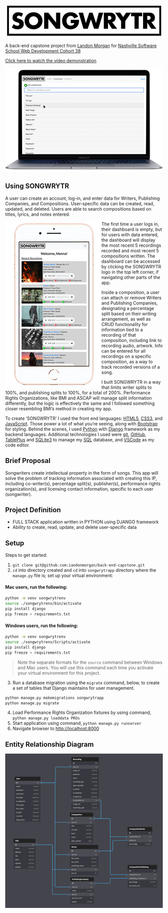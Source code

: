 ![SONGWRYTR](./songwrytr_logo_whitebg.png)

A back-end capstone project from [Landon Morgan](https://github.com/iandonmorgan) for [Nashville Software School Web Development Cohort 38](https://github.com/nss-day-cohort-38)

[Click here to watch the video demonstration](https://youtu.be/0G1_P_PBY3g)

![SONGWRYTR Compositions Macbook Air](./macbook_SONGWRYTR.png)

## Using SONGWRYTR

A user can create an account, log-in, and enter data for Writers, Publishing Companies, and Compositions. User-specific data can be created, read, updated, and deleted. Users are able to search compositions based on titles, lyrics, and notes entered.

<img align="left" src="./iPhone_SONGWRYTR.png" alt="SONGWRYTR Dashboard iPhone">

The first time a user logs in, their dashboard is empty, but for users with data entered, the dashboard will display the most recent 5 recordings recorded and most recent 5 compositions written. The dashboard can be accessed by clicking the SONGWRYTR logo in the top left corner, if navigating other parts of the app.

Inside a composition, a user can attach or remove Writers and Publishing Companies, designating a percentage split based on their writing arrangement, as well as CRUD functionality for information tied to a recording of that composition, including link to recording audio, artwork. Info can be entered for all recordings on a specific composition, as a way to track recorded versions of a song.

I built SONGWRYTR in a way that limits writer splits to 100%, and publishing splits to 100%, for a total of 200%. Performance Rights Organizations, like BMI and ASCAP will manage split information differently, but the logic is effectively the same and I followed something closer resembling BMI’s method in creating my app.

To create ‘SONGWRYTR’ I used the front end languages: [HTML5](https://developer.mozilla.org/en-US/docs/Web/Guide/HTML/HTML5), [CSS3](https://developer.mozilla.org/en-US/docs/Web/CSS), and [JavaScript](https://developer.mozilla.org/en-US/docs/Web/JavaScript). Those power a lot of what you’re seeing, along with [Bootstrap](https://getbootstrap.com/docs/3.4/javascript/) for styling. Behind the scenes, I used [Python](https://docs.python.org/3/) with [Django](https://docs.djangoproject.com/en/3.0/) framework as my backend languages. Additional technologies I used were [git](https://git-scm.com/doc), [GitHub](https://github.com/), [TablePlus](https://tableplus.com/) and [SQLite3](https://www.sqlite.org/docs.html) to manage my [SQL](https://www.w3schools.com/sql/) database, and [VSCode](https://code.visualstudio.com/) as my code editor.

## Brief Proposal

Songwriters create intellectual property in the form of songs. This app will solve the problem of tracking information associated with creating this IP, including co-writer(s), percentage split(s), publisher(s), performance rights organization(s), and licensing contact information, specific to each user (songwriter).

## Project Definition

* FULL STACK application written in PYTHON using DJANGO framework
* Ability to create, read, update, and delete user-specific data

## Setup

Steps to get started:
1. `git clone git@github.com:iandonmorgan/back-end-capstone.git`
1. `cd` into directory created and `cd` into `songwrytrapp` directory where the `manage.py` file is; set up your virtual environment:

#### Mac users, run the following:
```sh
python -m venv songwrytrenv
source ./songwrytrenv/bin/activate
pip install django
pip freeze > requirements.txt
```
#### Windows users, run the following:
```sh
python -m venv songwrytrenv
source ./songwrytrenv/Scripts/activate
pip install django
pip freeze > requirements.txt
```
> Note the separate formats for the `source` command between Windows and Mac users. You will use this command each time you activate your virtual environment for this project.

3. Run a database migration using the `migrate` command, below, to create a set of tables that Django maintains for user management.

```sh
python manage.py makemigrations songwrytrapp
python manage.py migrate
```

4. Load Performance Rights Organization fixtures by using command, `python manage.py loaddata PROs`
4. Start application using command, `python manage.py runserver`
4. Navigate browser to [http://localhost:8000](http://localhost:8000)

## Entity Relationship Diagram

![SONGWRYTR ERD](./SONGWRYTR_ERD.png)